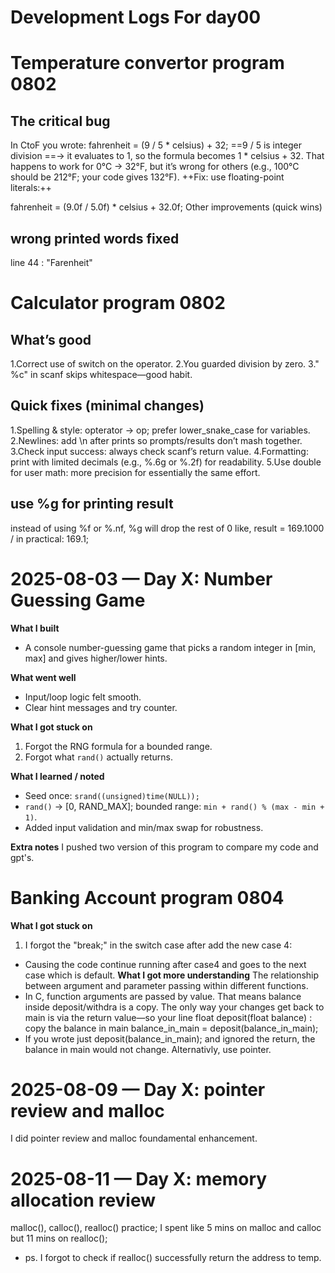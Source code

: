 Development Logs For day00
===
# Temperature convertor program 0802
## The critical bug
In CtoF you wrote:
fahrenheit = (9 / 5 * celsius) + 32;
==9 / 5 is integer division ==→ it evaluates to 1, so the formula becomes 1 * celsius + 32.
That happens to work for 0°C → 32°F, but it’s wrong for others (e.g., 100°C should be 212°F; your code gives 132°F).
++Fix: use floating-point literals:++

fahrenheit = (9.0f / 5.0f) * celsius + 32.0f;
Other improvements (quick wins)
## wrong printed words fixed
line 44 : "Farenheit"

# Calculator program 0802
## What’s good
1.Correct use of switch on the operator.
2.You guarded division by zero.
3." %c" in scanf skips whitespace—good habit.
## Quick fixes (minimal changes)
1.Spelling & style: opterator → op; prefer lower_snake_case for variables.
2.Newlines: add \n after prints so prompts/results don’t mash together.
3.Check input success: always check scanf’s return value.
4.Formatting: print with limited decimals (e.g., %.6g or %.2f) for readability.
5.Use double for user math: more precision for essentially the same effort.
## use %g for printing result 
instead of using %f or %.nf, %g will drop the rest of 0
like, result = 169.1000 / in practical: 169.1;

# 2025-08-03 — Day X: Number Guessing Game
**What I built**
- A console number-guessing game that picks a random integer in [min, max] and gives higher/lower hints.

**What went well**
- Input/loop logic felt smooth.
- Clear hint messages and try counter.

**What I got stuck on**
1) Forgot the RNG formula for a bounded range.
2) Forgot what `rand()` actually returns.

**What I learned / noted**
- Seed once: `srand((unsigned)time(NULL));`
- `rand()` → [0, RAND_MAX]; bounded range: `min + rand() % (max - min + 1)`.
- Added input validation and min/max swap for robustness.

**Extra notes**
I pushed two version of this program to compare my code and gpt's.

# Banking Account program 0804

**What I got stuck on**
1) I forgot the "break;" in the switch case after add the new case 4:
- Causing the code continue running after case4 and goes to the next case which is default.
**What I got more understanding**
The relationship between argument and parameter passing within different functions.
- In C, function arguments are passed by value. That means balance inside deposit/withdra is a copy. The only way your changes get back to main is via the return value—so your line 
float deposit(float balance) : copy the balance in main
balance_in_main =  deposit(balance_in_main);
- If you wrote just deposit(balance_in_main); and ignored the return, the balance in main would not change.
Alternativly, use pointer.
# 2025-08-09 — Day X: pointer review and malloc
I did pointer review and malloc foundamental enhancement.

# 2025-08-11 — Day X: memory allocation review
malloc(), calloc(), realloc() practice;
I spent like 5 mins on malloc and calloc but 11 mins on realloc();
- ps. I forgot to check if realloc() successfully return the address to temp.